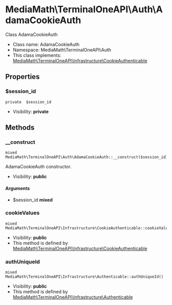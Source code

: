 MediaMath\TerminalOneAPI\Auth\AdamaCookieAuth
===============

Class AdamaCookieAuth




* Class name: AdamaCookieAuth
* Namespace: MediaMath\TerminalOneAPI\Auth
* This class implements: [MediaMath\TerminalOneAPI\Infrastructure\CookieAuthenticable](MediaMath-TerminalOneAPI-Infrastructure-CookieAuthenticable.md)




Properties
----------


### $session_id

    private  $session_id





* Visibility: **private**


Methods
-------


### __construct

    mixed MediaMath\TerminalOneAPI\Auth\AdamaCookieAuth::__construct($session_id)

AdamaCookieAuth constructor.



* Visibility: **public**


#### Arguments
* $session_id **mixed**



### cookieValues

    mixed MediaMath\TerminalOneAPI\Infrastructure\CookieAuthenticable::cookieValues()





* Visibility: **public**
* This method is defined by [MediaMath\TerminalOneAPI\Infrastructure\CookieAuthenticable](MediaMath-TerminalOneAPI-Infrastructure-CookieAuthenticable.md)




### authUniqueId

    mixed MediaMath\TerminalOneAPI\Infrastructure\Authenticable::authUniqueId()





* Visibility: **public**
* This method is defined by [MediaMath\TerminalOneAPI\Infrastructure\Authenticable](MediaMath-TerminalOneAPI-Infrastructure-Authenticable.md)



